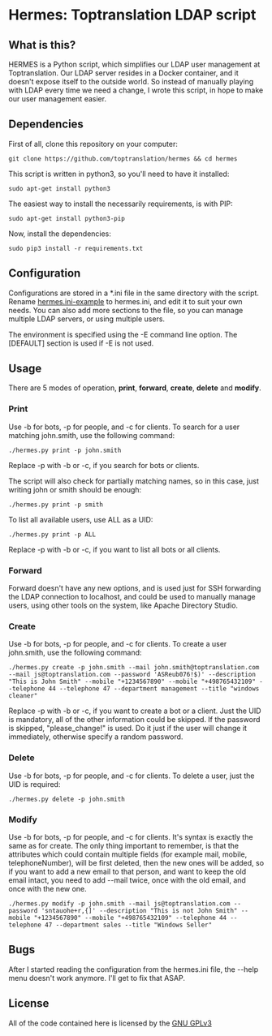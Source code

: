 # Hermes: Toptranslation LDAP script

## What is this?

HERMES is a Python script, which simplifies our LDAP user management
at Toptranslation. Our LDAP server resides in a Docker container, and
it doesn't expose itself to the outside world. So instead of manually
playing with LDAP every time we need a change, I wrote this script, in
hope to make our user management easier.

## Dependencies

First of all, clone this repository on your computer:
```
git clone https://github.com/toptranslation/hermes && cd hermes
```
This script is written in python3, so you'll need to have it installed:
```
sudo apt-get install python3
```
The easiest way to install the necessarily requirements, is with PIP:
```
sudo apt-get install python3-pip
```
Now, install the dependencies:
```
sudo pip3 install -r requirements.txt
```

## Configuration

Configurations are stored in a *.ini file in the same directory with
the script. Rename [hermes.ini-example](hermes.ini-example) to hermes.ini, and edit it to
suit your own needs. You can also add more sections to the file, so
you can manage multiple LDAP servers, or using multiple users.

The environment is specified using the -E command line option. The
[DEFAULT] section is used if -E is not used.

## Usage

There are 5 modes of operation, **print**, **forward**, **create**,
**delete** and **modify**.

### Print

Use -b for bots, -p for people, and -c for clients. To search for a
user matching john.smith, use the following command:

```
./hermes.py print -p john.smith
```
Replace -p with -b or -c, if you search for bots or clients.

The script will also check for partially matching names, so in this
case, just writing john or smith should be enough:
```
./hermes.py print -p smith
```

To list all available users, use ALL as a UID:
```
./hermes.py print -p ALL
```
Replace -p with -b or -c, if you want to list all bots or all clients.

### Forward

Forward doesn't have any new options, and is used just for SSH
forwarding the LDAP connection to localhost, and could be used to
manually manage users, using other tools on the system, like Apache
Directory Studio.

### Create

Use -b for bots, -p for people, and -c for clients. To create a user
john.smith, use the following command:

```
./hermes.py create -p john.smith --mail john.smith@toptranslation.com --mail js@toptranslation.com --password 'ASReub076!$)' --description "This is John Smith" --mobile "+1234567890" --mobile "+498765432109" --telephone 44 --telephone 47 --department management --title "windows cleaner"
```

Replace -p with -b or -c, if you want to create a bot or a client.
Just the UID is mandatory, all of the other information could be
skipped. If the password is skipped, "please_change!" is used. Do it
just if the user will change it immediately, otherwise specify a
random password.

### Delete

Use -b for bots, -p for people, and -c for clients. To delete a user,
just the UID is required:

```
./hermes.py delete -p john.smith
```

### Modify

Use -b for bots, -p for people, and -c for clients. It's syntax is
exactly the same as for create. The only thing important to remember,
is that the attributes which could contain multiple fields (for
example mail, mobile, telephoneNumber), will be first deleted, then
the new ones will be added, so if you want to add a new email to that
person, and want to keep the old email intact, you need to add --mail
twice, once with the old email, and once with the new one.

```
./hermes.py modify -p john.smith --mail js@toptranslation.com --password 'sntauohe+r,{]' --description "This is not John Smith" --mobile "+1234567890" --mobile "+498765432109" --telephone 44 --telephone 47 --department sales --title "Windows Seller"
```

## Bugs

After I started reading the configuration from the hermes.ini file,
the --help menu doesn't work anymore. I'll get to fix that ASAP.

## License

All of the code contained here is licensed by the [GNU GPLv3](LICENSE)
